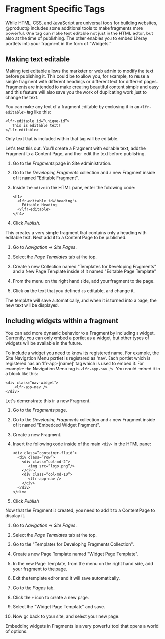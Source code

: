 # Fragment Specific Tags

While HTML, CSS, and JavaScript are universal tools for building websites, 
@product@ includes some additional tools to make fragments more powerful. One
tag can make text editable not just in the HTML editor, but also at the time of 
publishing. The other enables you to embed Liferay portlets into your fragment in the form of "Widgets."

## Making text editable

Making text editable allows the marketer or web admin to modify the text before 
publishing it. This could be to allow you, for example, to reuse a single 
fragment with different headings or different text for different pages.
Fragments are intended to make creating beautiful content simple and easy and
this feature will also save you the work of duplicating work just to change
the text.

You can make any text of a fragment editable by enclosing it in an 
`<lfr-editable>` tag like this:

    
    <lfr-editable id=”unique-id”>
       This is editable text!    
    </lfr-editable>
    

Only text that is included within that tag will be editable.

Let's test this out. You'll create a Fragment with editable text, add the 
Fragment to a Content Page, and then edit the text before publishing.

1.  Go to the *Fragments* page in Site Administration.

2.  Go to the *Developing Fragments* collection and a new Fragment inside of it
    named "Editable Fragment".

3.  Inside the `<div>` in the HTML pane, enter the following code:
    
        <h1>
          <lfr-editable id="heading">
            Editable Heading
          </lfr-editable>
        </h1>

4. Click *Publish*.

<screenshot>

This creates a very simple fragment that contains only a heading with editable
text. Next add it to a Content Page to be published.

1.  Go to *Navigation* &rarr; *Site Pages*.

2.  Select the *Page Templates* tab at the top.

3.  Create a new Collection named "Templates for Developing Fragments" and a 
    New Page Template inside of it named "Editable Page Template"

4.  From the menu on the right hand side, add your fragment to the page.

5.  Click on the text that you defined as editable, and change it.

The template will save automatically, and when it is turned into a page, the new
text will be displayed.

## Including widgets within a fragment

You can add more dynamic behavior to a Fragment by including a widget. 
Currently, you can only embed a portlet as a widget, but other types of widgets
will be available in the future.

To include a widget you need to know its registered name. For example, the Site 
Navigation Menu portlet is registered as ‘nav’. Each portlet which is 
registered has an ‘lfr-app-[name]’ tag which is used to embed it. For example: 
the Navigation Menu tag is `<lfr-app-nav />`. You could embed it in a block 
like this:

    <div class=”nav-widget”>
        <lfr-app-nav />
    </div>

Let's demonstrate this in a new Fragment.

1.  Go to the *Fragments* page.

2.  Go to the *Developing Fragments* collection and a new Fragment inside of it
    named "Embedded Widget Fragment".
    
3.  Create a new Fragment.

4.  Insert the following code inside of the main `<div>` in the HTML pane:
    
        <div class=”container-fluid”>
          <div class=”row”>
            <div class=”col-md-2”>
               <img src=”logo.png”/>
            </div>
            <div class=”col-md-10”>
               <lfr-app-nav />
            </div>
          </div>
        </div>
    
5.  Click *Publish*

Now that the Fragment is created, you need to add it to a Content Page to 
display it.

1.  Go to *Navigation* &rarr; *Site Pages*.

2.  Select the *Page Templates* tab at the top.

3.  Go to the "Templates for Developing Fragments Collection".

4.  Create a new Page Template named "Widget Page Template".

5.  In the new Page Template, from the menu on the right hand side, add your 
    fragment to the page.
    
6.  Exit the template editor and it will save automatically.

7.  Go to the *Pages* tab.

8.  Click the `+` icon to create a new page.

9.  Select the "Widget Page Template" and save.

10. Now go back to your site, and select your new page.

<screenshot>

Embedding widgets in Fragments is a very powerful tool that opens a world of 
options.
